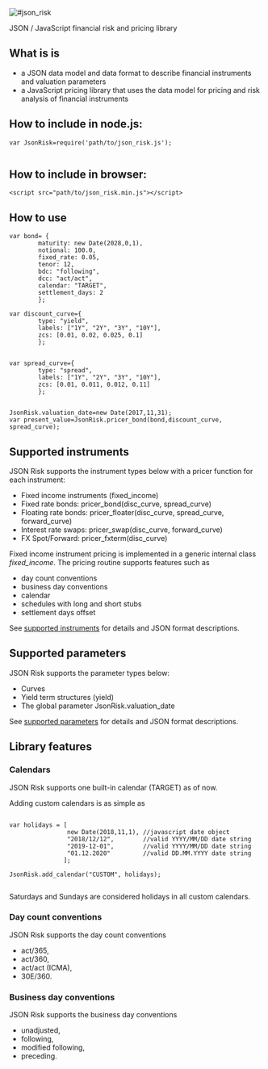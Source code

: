 ![#json_risk](pics/logo.png)

JSON / JavaScript financial risk and pricing library

## What is is
- a JSON data model and data format to describe financial instruments and valuation parameters
- a JavaScript pricing library that uses the data model for pricing and risk analysis of financial instruments

## How to include in node.js:

```
var JsonRisk=require('path/to/json_risk.js');


```

## How to include in browser:
 
```
<script src="path/to/json_risk.min.js"></script>
```

## How to use

```
var bond= {
        maturity: new Date(2028,0,1),
        notional: 100.0,
        fixed_rate: 0.05,
        tenor: 12,
        bdc: "following",
        dcc: "act/act",
        calendar: "TARGET",
        settlement_days: 2
        };

var discount_curve={
        type: "yield",
        labels: ["1Y", "2Y", "3Y", "10Y"],
        zcs: [0.01, 0.02, 0.025, 0.1]
        };
        

var spread_curve={
        type: "spread",
        labels: ["1Y", "2Y", "3Y", "10Y"],
        zcs: [0.01, 0.011, 0.012, 0.11]
        };

        
JsonRisk.valuation_date=new Date(2017,11,31);
var present_value=JsonRisk.pricer_bond(bond,discount_curve, spread_curve);

```

## Supported instruments

JSON Risk supports the instrument types below with a pricer function for each instrument:
 
- Fixed income instruments (fixed\_income)
 - Fixed rate bonds: pricer\_bond(disc\_curve, spread\_curve)
 - Floating rate bonds: pricer\_floater(disc\_curve, spread\_curve, forward\_curve)
 - Interest rate swaps: pricer\_swap(disc\_curve, forward\_curve)
 - FX Spot/Forward: pricer\_fxterm(disc\_curve)

Fixed income instrument pricing is implemented in a generic internal class _fixed\_income_. The pricing routine supports features such as

- day count conventions
- business day conventions
- calendar
- schedules with long and short stubs
- settlement days offset

See [supported instruments](docs/instruments.md) for details and JSON format descriptions.

## Supported parameters

JSON Risk supports the parameter types below:

- Curves
 - Yield term structures (yield)
- The global parameter JsonRisk.valuation_date

See [supported parameters](docs/params.md) for details and JSON format descriptions.

## Library features

### Calendars

JSON Risk supports one built-in calendar (TARGET) as of now.

Adding custom calendars is as simple as

```

var holidays = [
                new Date(2018,11,1), //javascript date object
                "2018/12/12",        //valid YYYY/MM/DD date string
                "2019-12-01",        //valid YYYY/MM/DD date string
                "01.12.2020"         //valid DD.MM.YYYY date string
               ];

JsonRisk.add_calendar("CUSTOM", holidays);


```

Saturdays and Sundays are considered holidays in all custom calendars.

### Day count conventions

JSON Risk supports the day count conventions

- act/365,
- act/360,
- act/act (ICMA),
- 30E/360.

### Business day conventions

JSON Risk supports the business day conventions

- unadjusted,
- following,
- modified following,
- preceding.

